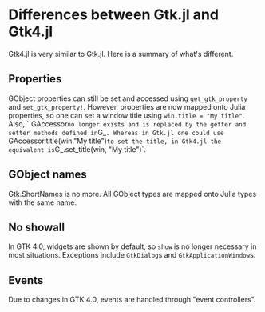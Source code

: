# Differences between Gtk.jl and Gtk4.jl

Gtk4.jl is very similar to Gtk.jl. Here is a summary of what's different.

## Properties

GObject properties can still be set and accessed using `get_gtk_property` and `set_gtk_property!`. However, properties are now mapped onto Julia properties, so one can set a window title using `win.title = "My title"`. Also, ``GAccessor` no longer exists and is replaced by the getter and setter methods defined in `G_`. Whereas in Gtk.jl one could use `GAccessor.title(win,"My title")` to set the title, in Gtk4.jl the equivalent is `G_.set_title(win, "My title")`.

## GObject names

Gtk.ShortNames is no more. All GObject types are mapped onto Julia types with the same name.

## No showall

In GTK 4.0, widgets are shown by default, so `show` is no longer necessary in most situations. Exceptions include `GtkDialog`s and `GtkApplicationWindow`s.

## Events

Due to changes in GTK 4.0, events are handled through "event controllers".
